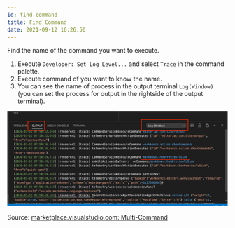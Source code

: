 ```yaml
---
id: find-command
title: Find Command
date: 2021-09-12 16:26:50
---
```


Find the name of the command you want to execute.

1. Execute `Developer: Set Log Level...` and select `Trace` in the command palette.
2. Execute command of you want to know the name.
3. You can see the name of process in the output terminal `Log(Window)`  (you can set the process for output in the rightside of the output terminal).

![log window](command-name-output.png)

Source: <a href='https://marketplace.visualstudio.com/items?itemName=ryuta46.multi-command' class='external'>marketplace.visualstudio.com: Multi-Command</a>
